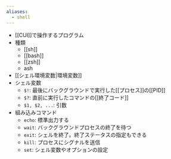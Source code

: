 ```yaml
---
aliases:
  - shell
---
```

- [[CUI]]で操作するプログラム
- 種類
	- [[sh]]
	- [[bash]]
	- [[zsh]]
	- ash
- [[シェル環境変数|環境変数]]
- シェル変数
	- `$!`: 最後にバックグラウンドで実行した[[プロセス]]の[[PID]]
	- `$?`: 直前に実行したコマンドの[[終了コード]]
	- `$1, $2, ...`: 引数
- 組み込みコマンド
	- `echo`: 標準出力する
	- `wait`: バックグラウンドプロセスの終了を待つ
	- `exit`: シェルを終了。終了ステータスの指定もできる
	- `kill`: プロセスにシグナルを送信
	- `set`: シェル変数やオプションの設定